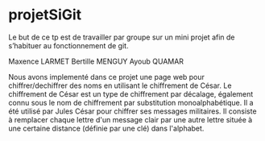 # projetSiGit
Le but de ce tp est de travailler par groupe sur un mini projet afin de  s’habituer au fonctionnement de git. 

Maxence LARMET
Bertille MENGUY
Ayoub QUAMAR

Nous avons implementé dans ce projet une page web pour chiffrer/dechiffrer des noms en utilisant le  chiffrement de César.
Le chiffrement de César est un type de chiffrement par décalage, également connu sous le nom de chiffrement par substitution monoalphabétique. Il a été utilisé par Jules César pour chiffrer ses messages militaires. Il consiste à remplacer chaque lettre d'un message clair par une autre lettre située à une certaine distance (définie par une clé) dans l'alphabet.
